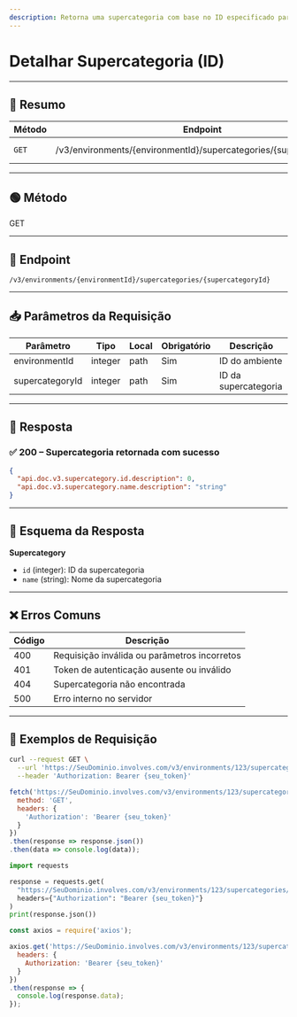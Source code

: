 ```yaml
---
description: Retorna uma supercategoria com base no ID especificado para o ambiente.
---
```


# Detalhar Supercategoria (ID)

***

## 🧾 Resumo

| Método | Endpoint                                                           | Autenticação | Descrição                  |
| ------ | ------------------------------------------------------------------ | ------------ | -------------------------- |
| `GET`  | /v3/environments/{environmentId}/supercategories/{supercategoryId} | ✅ Token      | Retorna uma supercategoria |

***

## 🟢 Método

GET

***

## 🔗 Endpoint

`/v3/environments/{environmentId}/supercategories/{supercategoryId}`

***

## 📥 Parâmetros da Requisição

| Parâmetro       | Tipo    | Local | Obrigatório | Descrição            |
| --------------- | ------- | ----- | ----------- | -------------------- |
| environmentId   | integer | path  | Sim         | ID do ambiente       |
| supercategoryId | integer | path  | Sim         | ID da supercategoria |

***

## 🔄 Resposta

### ✅ 200 – Supercategoria retornada com sucesso

```json
{
  "api.doc.v3.supercategory.id.description": 0,
  "api.doc.v3.supercategory.name.description": "string"
}
```

***

## 🧬 Esquema da Resposta

**Supercategory**

* `id` (integer): ID da supercategoria
* `name` (string): Nome da supercategoria

***

## ❌ Erros Comuns

| Código | Descrição                                    |
| ------ | -------------------------------------------- |
| 400    | Requisição inválida ou parâmetros incorretos |
| 401    | Token de autenticação ausente ou inválido    |
| 404    | Supercategoria não encontrada                |
| 500    | Erro interno no servidor                     |

***

## 📘 Exemplos de Requisição

```bash
curl --request GET \
  --url 'https://SeuDominio.involves.com/v3/environments/123/supercategories/456' \
  --header 'Authorization: Bearer {seu_token}'
```

```javascript
fetch('https://SeuDominio.involves.com/v3/environments/123/supercategories/456', {
  method: 'GET',
  headers: {
    'Authorization': 'Bearer {seu_token}'
  }
})
.then(response => response.json())
.then(data => console.log(data));
```

```python
import requests

response = requests.get(
  "https://SeuDominio.involves.com/v3/environments/123/supercategories/456",
  headers={"Authorization": "Bearer {seu_token}"}
)
print(response.json())
```

```javascript
const axios = require('axios');

axios.get('https://SeuDominio.involves.com/v3/environments/123/supercategories/456', {
  headers: {
    Authorization: 'Bearer {seu_token}'
  }
})
.then(response => {
  console.log(response.data);
});
```

